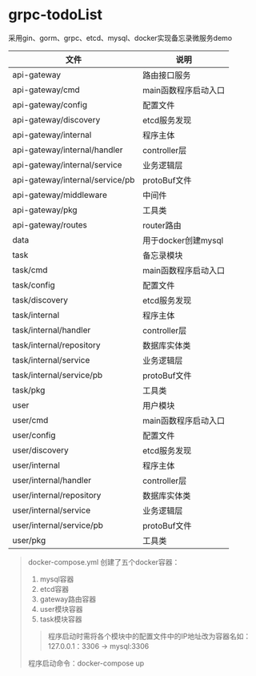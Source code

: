 # grpc-todoList
采用gin、gorm、grpc、etcd、mysql、docker实现备忘录微服务demo


| 文件                              | 说明              |
|---------------------------------|-----------------|
| api-gateway                     | 路由接口服务          |
| api-gateway/cmd                 | main函数程序启动入口    |
| api-gateway/config              | 配置文件            |
| api-gateway/discovery           | etcd服务发现        |
| api-gateway/internal            | 程序主体            |
| api-gateway/internal/handler    | controller层     |
| api-gateway/internal/service    | 业务逻辑层           |
| api-gateway/internal/service/pb | protoBuf文件      |
| api-gateway/middleware          | 中间件             |
| api-gateway/pkg                 | 工具类             |
| api-gateway/routes              | router路由        |
| data                            | 用于docker创建mysql |
| task                            | 备忘录模块           |
| task/cmd                        | main函数程序启动入口    |
| task/config                     | 配置文件            |
| task/discovery                  | etcd服务发现        |
| task/internal                   | 程序主体            |
| task/internal/handler           | controller层     |
| task/internal/repository        | 数据库实体类          |
| task/internal/service           | 业务逻辑层           |
| task/internal/service/pb        | protoBuf文件      |
| task/pkg                        | 工具类             |
| user                            | 用户模块            |
| user/cmd                        | main函数程序启动入口    |
| user/config                     | 配置文件            |
| user/discovery                  | etcd服务发现        |
| user/internal                   | 程序主体            |
| user/internal/handler           | controller层     |
| user/internal/repository        | 数据库实体类          |
| user/internal/service           | 业务逻辑层           |
| user/internal/service/pb        | protoBuf文件      |
| user/pkg                        | 工具类             |


> docker-compose.yml 创建了五个docker容器：
> 1. mysql容器
> 2. etcd容器
> 3. gateway路由容器
> 4. user模块容器
> 5. task模块容器
> > 程序启动时需将各个模块中的配置文件中的IP地址改为容器名如：127.0.0.1：3306 -> mysql:3306
>
> 程序启动命令：docker-compose up